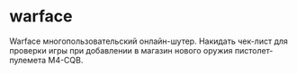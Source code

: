 # warface
Warface многопользовательский онлайн-шутер.
Накидать чек-лист для проверки игры при добавлении в магазин нового оружия пистолет-пулемета M4-CQB.
